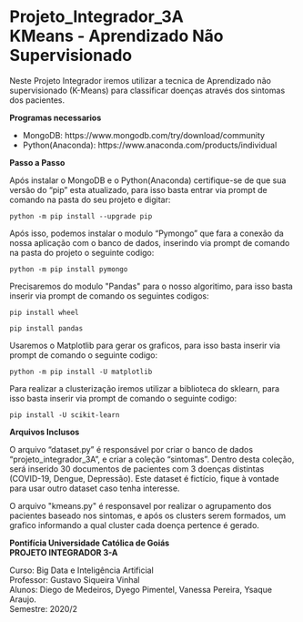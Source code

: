 # Projeto_Integrador_3A <br> KMeans - Aprendizado Não Supervisionado
Neste Projeto Integrador iremos utilizar a tecnica de Aprendizado não supervisionado (K-Means) para classificar doenças através dos sintomas dos pacientes.

<p><strong> Programas necessarios </strong></p>
<ul>
<li>MongoDB: https://www.mongodb.com/try/download/community</li>
<li>Python(Anaconda): https://www.anaconda.com/products/individual</li>
</ul>
<p><strong> Passo a Passo </strong></p>
<p>Após instalar o MongoDB e o Python(Anaconda) certifique-se de que sua versão do “pip” esta atualizado, para isso basta entrar via prompt de comando na pasta do seu projeto e digitar:</p>

<p><code>python -m pip install --upgrade pip</code></p>

<p>Após isso, podemos instalar o modulo “Pymongo” que fara a conexão da nossa aplicação com o banco de dados, inserindo via prompt de comando na pasta do projeto o seguinte codigo:</p>

<p><code>python -m pip install pymongo</code></p>

<p>Precisaremos do modulo "Pandas" para o nosso algoritimo, para isso basta inserir via prompt de comando os seguintes codigos:

<p><code>pip install wheel</code></p>
<p><code>pip install pandas</code></p>

<p>Usaremos o Matplotlib para gerar os graficos, para isso basta inserir via prompt de comando o seguinte codigo:</p>

<p><code>python -m pip install -U matplotlib</code></p>

<p>Para realizar a clusterização iremos utilizar a biblioteca do sklearn, para isso basta inserir via prompt de comando o seguinte codigo:</p>

<p><code>pip install -U scikit-learn</code></p>

<p><strong>Arquivos Inclusos</strong></p>

<p>O arquivo “dataset.py” é responsável por criar o banco de dados “projeto_integrador_3A”, e criar a coleção “sintomas”. Dentro desta coleção, será inserido 30 documentos de pacientes com 3 doenças distintas (COVID-19, Dengue, Depressão). Este dataset é fictício, fique à vontade para usar outro dataset caso tenha interesse.</p>

<p>O arquivo "kmeans.py" é responsavel por realizar o agrupamento dos pacientes baseado nos sintomas, e após os clusters serem formados, um grafico informando a qual cluster cada doença pertence é gerado. </p>

<p><strong>Pontifícia Universidade Católica de Goiás<br>
PROJETO INTEGRADOR 3-A</strong></p>

<p>Curso: Big Data e Inteligência Artificial<br>
Professor: Gustavo Siqueira Vinhal<br>
Alunos: Diego de Medeiros, Dyego Pimentel, Vanessa Pereira, Ysaque Araujo.<br>
Semestre: 2020/2</p>



